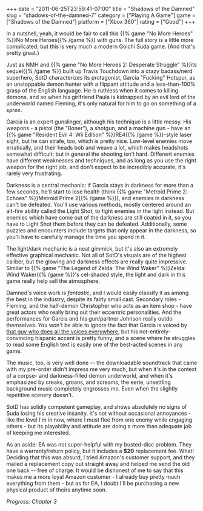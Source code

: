 +++
date = "2011-06-25T23:59:41-07:00"
title = "Shadows of the Damned"
slug = "shadows-of-the-damned-7"
category = ["Playing A Game"]
game = ["Shadows of the Damned"]
platform = ["Xbox 360"]
rating = ["Good"]
+++

In a nutshell, yeah, it would be fair to call this {{% game "No More Heroes" %}}No More Heroes{{% /game %}} with guns.  The full story is a little more complicated; but this is very much a modern Goichi Suda game.  (And that's pretty great.)

Just as NMH and {{% game "No More Heroes 2: Desperate Struggle" %}}its sequel{{% /game %}} built up Travis Touchdown into a crazy badass/nerd superhero, SotD characterizes its protagonist, Garcia "Fucking" Hotspur, as an unstoppable demon hunter with a flippant attitude and a less-than-100% grasp of the English language.  He is ruthless when it comes to killing demons, and so when his girlfriend Paula is kidnapped by an evil lord of the underworld named Fleming, it's only natural for him to go on something of a <i>spree</i>.

Garcia is an expert gunslinger, although his technique is a little messy.  His weapons - a pistol (the "Boner"), a shotgun, and a machine gun - have an {{% game "Resident Evil 4: Wii Edition" %}}RE4{{% /game %}}-style laser sight, but he can strafe, too, which is pretty nice.  Low-level enemies move erratically, and their heads bob and weave a lot, which makes headshots somewhat difficult; but in general the shooting isn't hard.  Different enemies have different weaknesses and techniques, and as long as you use the right weapon for the right job, and don't expect to be incredibly accurate, it's rarely very frustrating.

Darkness is a central mechanic: if Garcia stays in darkness for more than a few seconds, he'll start to lose health (think {{% game "Metroid Prime 2: Echoes" %}}Metroid Prime 2{{% /game %}}), and enemies in darkness can't be defeated.  You'll use various methods, mostly centered around an alt-fire ability called the Light Shot, to fight enemies in the light instead.  But enemies which have come out of the darkness are still coated in it, so you have to Light Shot them before they can be defeated.  Additionally, some puzzles and encounters include targets that only appear in the darkness, so you'll have to carefully manage the time you spend in it.

The light/dark mechanic is a neat gimmick, but it's also an extremely effective graphical mechanic.  Not all of SotD's visuals are of the highest caliber, but the glowing and darkness effects are really quite impressive.  Similar to {{% game "The Legend of Zelda: The Wind Waker" %}}Zelda: Wind Waker{{% /game %}}'s cel-shaded style, the light and dark in this game really help sell the atmosphere.

Damned's voice work is <i>fantastic</i>, and I would easily classify it as among the best in the industry, despite its fairly small cast.  Secondary roles - Fleming, and the half-demon Christopher who acts as an item shop - have great actors who really bring out their eccentric personalities.  And the performances for Garcia and his gun/partner Johnson really outdo themselves.  You won't be able to ignore the fact that Garcia is voiced by <a href="http://www.imdb.com/name/nm0089710/">that guy who does all the voices everywhere</a>, but his not-entirely-convincing hispanic accent is pretty funny, and a scene where he struggles to read some English text is easily one of the best-acted scenes in any game.

The music, too, is very well done -- the downloadable soundtrack that came with my pre-order didn't impress me very much, but when it's in the context of a corpse- and darkness-filled demon underworld, and when it's emphasized by creaks, groans, and screams, the eerie, unsettling background music completely engrosses me.  Even when the slightly repetitive scenery doesn't.

SotD has solidly competent gameplay, and shows absolutely no signs of Suda losing his creative insanity.  It's not without occasional annoyances - like the level I'm in now, where I must flee from one enemy while engaging others - but its playability and attitude are doing a more than adequate job of keeping me interested.

As an aside: EA was not super-helpful with my busted-disc problem.  They have a warranty/return policy, but it includes a <b>$20</b> replacement fee.  What!  Deciding that this was absurd, I tried Amazon's customer support, and they mailed a replacement copy out straight away and helped me send the old one back -- free of charge.  It would be dishonest of me to say that this makes me a more loyal Amazon customer - I already buy pretty much everything from them - but as for EA, I doubt I'll be purchasing a new physical product of theirs anytime soon.

<i>Progress: Chapter 3</i>